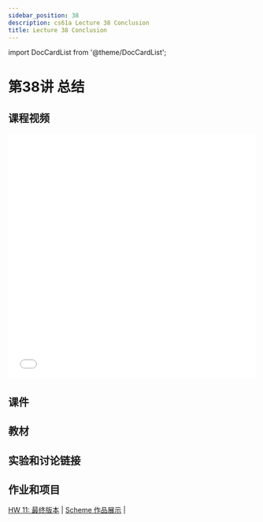 ```yaml
---
sidebar_position: 38
description: cs61a Lecture 38 Conclusion
title: Lecture 38 Conclusion
---
```


import DocCardList from '@theme/DocCardList';


# 第38讲 总结
## 课程视频

<iframe src="//player.bilibili.com/player.html?aid=277746636&bvid=BV17c411f78k&cid=1311465503&p=1&high_quality=1&danmaku=0" scrolling="no" border="0" frameborder="no" framespacing="0" allowfullscreen="true" allowfullscreen="allowfullscreen" width="100%" height="500" scrolling="no" frameborder="0" sandbox="allow-top-navigation allow-same-origin allow-forms allow-scripts"> </iframe>

## 课件

## 教材


## 实验和讨论链接


## 作业和项目
[HW 11: 最终版本](../homework/hw11.md) | [Scheme 作品展示](../homework/scheme_gallery.md) | 


<DocCardList />
